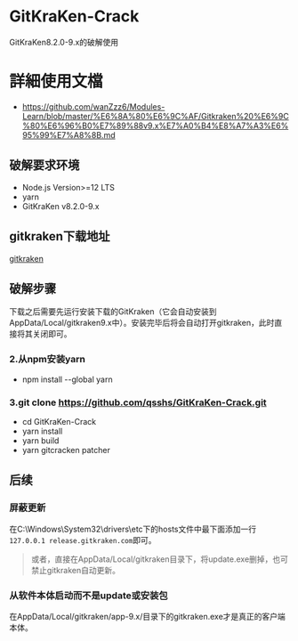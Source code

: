 # GitKraKen-Crack
GitKraKen8.2.0-9.x的破解使用

# 詳細使用文檔
- https://github.com/wanZzz6/Modules-Learn/blob/master/%E6%8A%80%E6%9C%AF/Gitkraken%20%E6%9C%80%E6%96%B0%E7%89%88v9.x%E7%A0%B4%E8%A7%A3%E6%95%99%E7%A8%8B.md

## 破解要求环境
- Node.js Version>=12 LTS
- yarn
- GitKraKen v8.2.0-9.x

## gitkraken下载地址
[gitkraken](https://www.gitkraken.com/git-client/try-free)

## 破解步骤

下载之后需要先运行安装下载的GitKraken（它会自动安装到AppData/Local/gitkraken9.x中）。安装完毕后将会自动打开gitkraken，此时直接将其关闭即可。
### 2.从npm安装yarn
- npm install --global yarn
### 3.git clone https://github.com/qsshs/GitKraKen-Crack.git
- cd GitKraKen-Crack
- yarn install
- yarn build
- yarn gitcracken patcher


## 后续
### 屏蔽更新
在C:\Windows\System32\drivers\etc下的hosts文件中最下面添加一行`127.0.0.1 release.gitkraken.com`即可。
> 或者，直接在AppData/Local/gitkraken目录下，将update.exe删掉，也可禁止gitkraken自动更新。  

### 从软件本体启动而不是update或安装包
在AppData/Local/gitkraken/app-9.x/目录下的gitkraken.exe才是真正的客户端本体。  
